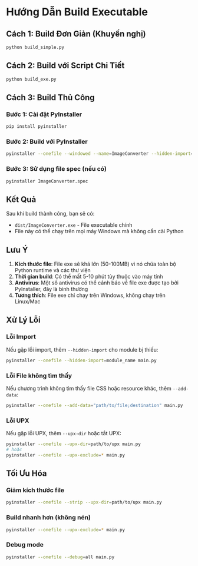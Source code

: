 # Hướng Dẫn Build Executable

## Cách 1: Build Đơn Giản (Khuyến nghị)

```bash
python build_simple.py
```

## Cách 2: Build với Script Chi Tiết

```bash
python build_exe.py
```

## Cách 3: Build Thủ Công

### Bước 1: Cài đặt PyInstaller
```bash
pip install pyinstaller
```

### Bước 2: Build với PyInstaller
```bash
pyinstaller --onefile --windowed --name=ImageConverter --hidden-import=PIL._tkinter_finder --hidden-import=PyQt6.sip --hidden-import=pillow_avif --add-data="app/gui/styles;app/gui/styles" main.py
```

### Bước 3: Sử dụng file spec (nếu có)
```bash
pyinstaller ImageConverter.spec
```

## Kết Quả

Sau khi build thành công, bạn sẽ có:
- `dist/ImageConverter.exe` - File executable chính
- File này có thể chạy trên mọi máy Windows mà không cần cài Python

## Lưu Ý

1. **Kích thước file**: File exe sẽ khá lớn (50-100MB) vì nó chứa toàn bộ Python runtime và các thư viện
2. **Thời gian build**: Có thể mất 5-10 phút tùy thuộc vào máy tính
3. **Antivirus**: Một số antivirus có thể cảnh báo về file exe được tạo bởi PyInstaller, đây là bình thường
4. **Tương thích**: File exe chỉ chạy trên Windows, không chạy trên Linux/Mac

## Xử Lý Lỗi

### Lỗi Import
Nếu gặp lỗi import, thêm `--hidden-import` cho module bị thiếu:
```bash
pyinstaller --onefile --hidden-import=module_name main.py
```

### Lỗi File không tìm thấy
Nếu chương trình không tìm thấy file CSS hoặc resource khác, thêm `--add-data`:
```bash
pyinstaller --onefile --add-data="path/to/file;destination" main.py
```

### Lỗi UPX
Nếu gặp lỗi UPX, thêm `--upx-dir` hoặc tắt UPX:
```bash
pyinstaller --onefile --upx-dir=path/to/upx main.py
# hoặc
pyinstaller --onefile --upx-exclude=* main.py
```

## Tối Ưu Hóa

### Giảm kích thước file
```bash
pyinstaller --onefile --strip --upx-dir=path/to/upx main.py
```

### Build nhanh hơn (không nén)
```bash
pyinstaller --onefile --upx-exclude=* main.py
```

### Debug mode
```bash
pyinstaller --onefile --debug=all main.py
``` 